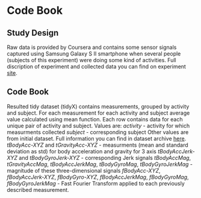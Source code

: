 # Code Book

## Study Design
Raw data is provided by Coursera and contains some sensor signals captured using Samsung Galaxy S II smartphone when several people (subjects of this experiment) were doing some kind of activities. Full discription of experiment and collected data you can find on experiment [site](http://archive.ics.uci.edu/ml/datasets/Human+Activity+Recognition+Using+Smartphones).

## Code Book

Resulted tidy dataset (tidyX) contains measurements, grouped by activity and subject. For each measurement for each activity and subject average value calculated using mean function. Each row contains data for each unique pair of activity and subject.
Values are:
*activity* - activity for which measurments collected
*subject* - corresponding subject
Other values are from initial dataset. Full information you can find in dataset archive [here](http://archive.ics.uci.edu/ml/machine-learning-databases/00240/UCI%20HAR%20Dataset.zip).
*tBodyAcc-XYZ* and *tGravityAcc-XYZ* - measurments (mean and standard deviation as std) for body acceleration and gravity for 3 axis
*tBodyAccJerk-XYZ* and *tBodyGyroJerk-XYZ* - corresponding Jerk signals
*tBodyAccMag*, *tGravityAccMag*, *tBodyAccJerkMag*, *tBodyGyroMag*, *tBodyGyroJerkMag* - magnitude of these three-dimensional signals
*fBodyAcc-XYZ*, *fBodyAccJerk-XYZ*, *fBodyGyro-XYZ*, *fBodyAccJerkMag*, *fBodyGyroMag*, *fBodyGyroJerkMag* - Fast Fourier Transform applied to each previously described measurement.
